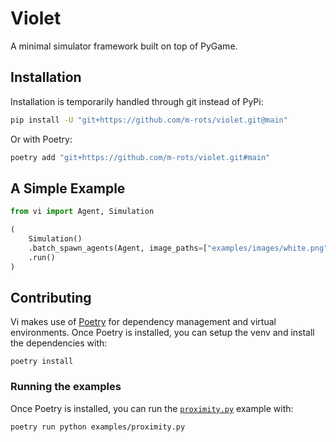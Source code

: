 # Violet

A minimal simulator framework built on top of PyGame.

## Installation

Installation is temporarily handled through git instead of PyPi:

```bash
pip install -U "git+https://github.com/m-rots/violet.git@main"
```

Or with Poetry:

```bash
poetry add "git+https://github.com/m-rots/violet.git#main"
```

## A Simple Example

```python
from vi import Agent, Simulation

(
    Simulation()
    .batch_spawn_agents(Agent, image_paths=["examples/images/white.png"])
    .run()
)
```

## Contributing

Vi makes use of [Poetry](https://python-poetry.org/docs/) for dependency management and virtual environments. Once Poetry is installed, you can setup the venv and install the dependencies with:

```
poetry install
```

### Running the examples

Once Poetry is installed, you can run the [`proximity.py`](./examples/proximity.py) example with:

```
poetry run python examples/proximity.py
```